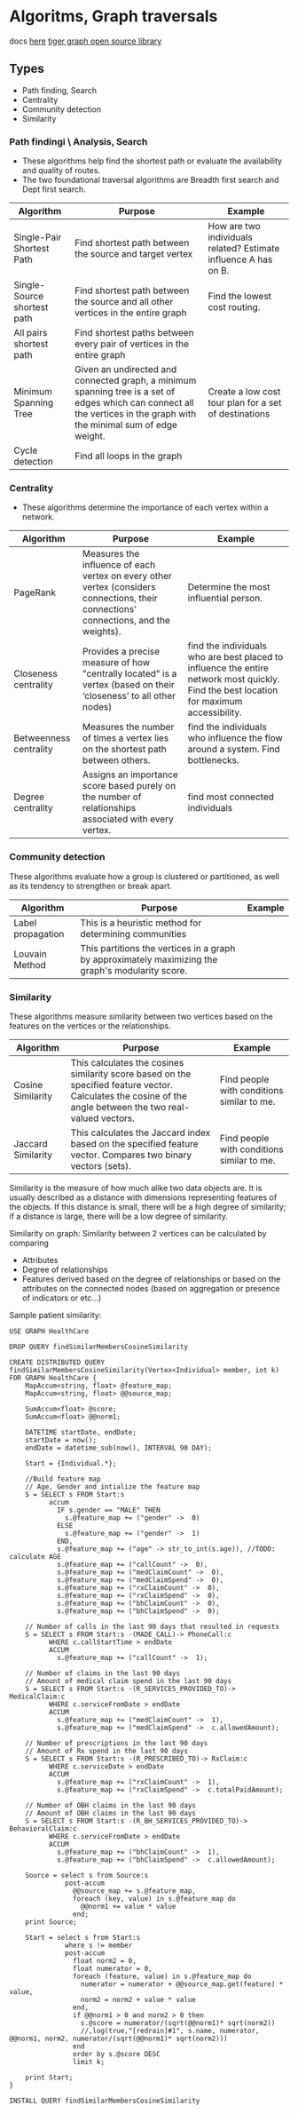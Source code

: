 # Algoritms, Graph traversals
docs [here](https://docs.tigergraph.com/graph-algorithm-library)
[tiger graph open source library](https://github.com/tigergraph/ecosys/tree/master/graph_algorithms)

## Types
* Path finding, Search
* Centrality
* Community detection
* Similarity

### Path findingi \ Analysis, Search
* These algorithms help find the shortest path or evaluate the availability and quality of routes. 
* The two foundational traversal algorithms are Breadth first search and Dept first search.

| Algorithm | Purpose | Example |
| --- | --- | --- | 
| Single-Pair Shortest Path | Find shortest path between the source and target vertex| How are two individuals related? Estimate influence A has on B. |
| Single-Source shortest path | Find shortest path between the source and all other vertices in the entire graph | Find the lowest cost routing. |
| All pairs shortest path | Find shortest paths between every pair of vertices in the entire graph | |
| Minimum Spanning Tree | Given an undirected and connected graph, a minimum spanning tree is a set of edges which can connect all the vertices in the graph with the minimal sum of edge weight. |  Create a low cost tour plan for a set of destinations|
| Cycle detection | Find all loops in the graph | |

### Centrality
* These algorithms determine the importance of each vertex within a network.

| Algorithm | Purpose | Example |
| --- | --- | --- |
| PageRank | Measures the influence of each vertex on every other vertex (considers connections, their connections’ connections, and the weights). | Determine the most influential person. |
| Closeness centrality | Provides a precise measure of how "centrally located" is a vertex (based on their ‘closeness’ to all other nodes) | find the individuals who are best placed to influence the entire network most quickly. Find the best location for maximum accessibility. |
| Betweenness centrality | Measures the number of times a vertex lies on the shortest path between others. | find the individuals who influence the flow around a system. Find bottlenecks. |
| Degree centrality | Assigns an importance score based purely on the number of relationships associated with every vertex. | find most connected individuals |

### Community detection
These algorithms evaluate how a group is clustered or partitioned, as well as its tendency to strengthen or break apart.

| Algorithm | Purpose | Example |
| --- | --- | --- |
| Label propagation | This is a heuristic method for determining communities |  |
| Louvain Method | This partitions the vertices in a graph by approximately maximizing the graph's modularity score. |  |

### Similarity
These algorithms measure similarity between two vertices based on the features on the vertices or the relationships.

| Algorithm | Purpose | Example |
| --- | --- | --- |
| Cosine Similarity | This calculates the cosines similarity score based on the specified feature vector. Calculates the cosine of the angle between the two real-valued vectors. | Find people with conditions similar to me. |
| Jaccard Similarity | This calculates the Jaccard index based on the specified feature vector. Compares two binary vectors (sets). | Find people with conditions similar to me. |

Similarity is the measure of how much alike two data objects are. It is usually described as a distance with dimensions representing features of the objects. If this distance is small, there will be a high degree of similarity; if a distance is large, there will be a low degree of similarity.

Similarity on graph: Similarity between 2 vertices can be calculated by comparing
* Attributes
* Degree of relationships
* Features derived based on the degree of relationships or based on the attributes on the connected nodes (based on aggregation or presence of indicators or etc...)

Sample patient similarity:
```
USE GRAPH HealthCare

DROP QUERY findSimilarMembersCosineSimilarity

CREATE DISTRIBUTED QUERY findSimilarMembersCosineSimilarity(Vertex<Individual> member, int k) FOR GRAPH HealthCare {
    MapAccum<string, float> @feature_map;
    MapAccum<string, float> @@source_map;

    SumAccum<float> @score;
    SumAccum<float> @@norm1;

    DATETIME startDate, endDate;
    startDate = now();
    endDate = datetime_sub(now(), INTERVAL 90 DAY);

    Start = {Individual.*};

    //Build feature map
    // Age, Gender and intialize the feature map
    S = SELECT s FROM Start:s
          accum
            IF s.gender == "MALE" THEN
              s.@feature_map += ("gender" ->  0)
            ELSE
              s.@feature_map += ("gender" ->  1)
            END,
            s.@feature_map += ("age" -> str_to_int(s.age)), //TODO: calculate AGE
            s.@feature_map += ("callCount" ->  0),
            s.@feature_map += ("medClaimCount" ->  0),
            s.@feature_map += ("medClaimSpend" ->  0),
            s.@feature_map += ("rxClaimCount" ->  0),
            s.@feature_map += ("rxClaimSpend" ->  0),
            s.@feature_map += ("bhClaimCount" ->  0),
            s.@feature_map += ("bhClaimSpend" ->  0);

    // Number of calls in the last 90 days that resulted in requests
    S = SELECT s FROM Start:s -(MADE_CALL)-> PhoneCall:c
          WHERE c.callStartTime > endDate
          ACCUM
            s.@feature_map += ("callCount" ->  1);

    // Number of claims in the last 90 days
    // Amount of medical claim spend in the last 90 days
    S = SELECT s FROM Start:s -(R_SERVICES_PROVIDED_TO)-> MedicalClaim:c
          WHERE c.serviceFromDate > endDate
          ACCUM
            s.@feature_map += ("medClaimCount" ->  1),
            s.@feature_map += ("medClaimSpend" ->  c.allowedAmount);

    // Number of prescriptions in the last 90 days
    // Amount of Rx spend in the last 90 days
    S = SELECT s FROM Start:s -(R_PRESCRIBED_TO)-> RxClaim:c
          WHERE c.serviceDate > endDate
          ACCUM
            s.@feature_map += ("rxClaimCount" ->  1),
            s.@feature_map += ("rxClaimSpend" ->  c.totalPaidAmount);

    // Number of OBH claims in the last 90 days
    // Amount of OBH claims in the last 90 days
    S = SELECT s FROM Start:s -(R_BH_SERVICES_PROVIDED_TO)-> BehavioralClaim:c
          WHERE c.serviceFromDate > endDate
          ACCUM
            s.@feature_map += ("bhClaimCount" ->  1),
            s.@feature_map += ("bhClaimSpend" ->  c.allowedAmount);

    Source = select s from Source:s
              post-accum
                @@source_map += s.@feature_map,
                foreach (key, value) in s.@feature_map do
                  @@norm1 += value * value
                end;
    print Source;

    Start = select s from Start:s
              where s != member
              post-accum
                float norm2 = 0,
                float numerator = 0,
                foreach (feature, value) in s.@feature_map do
                  numerator = numerator + @@source_map.get(feature) * value,
                  norm2 = norm2 + value * value
                end,
                if @@norm1 > 0 and norm2 > 0 then
                  s.@score = numerator/(sqrt(@@norm1)* sqrt(norm2))
                  //,log(true,"[redrain]#1", s.name, numerator, @@norm1, norm2, numerator/(sqrt(@@norm1)* sqrt(norm2)))
                end
                order by s.@score DESC
                limit k;

    print Start;
}

INSTALL QUERY findSimilarMembersCosineSimilarity
```
